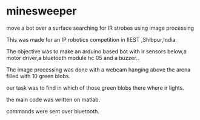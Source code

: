 # minesweeper
move a bot over a surface searching for IR strobes using image processing

This was made for an IP robotics competition in IIEST ,Shibpur,India.

The objective was to make an arduino based bot with ir sensors below,a motor driver,a bluetooth module hc 05
and a buzzer..

The image processing was done with a webcam hanging above the arena filled with 10 green blobs.

our task was to find in which of those green blobs there where ir lights.

the main code was written on matlab.

commands were sent over bluetooth.
